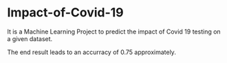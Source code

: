 # Impact-of-Covid-19
It is a Machine Learning Project to predict the impact of Covid 19 testing on a given dataset.

The end result leads to an accurracy of 0.75 approximately.
